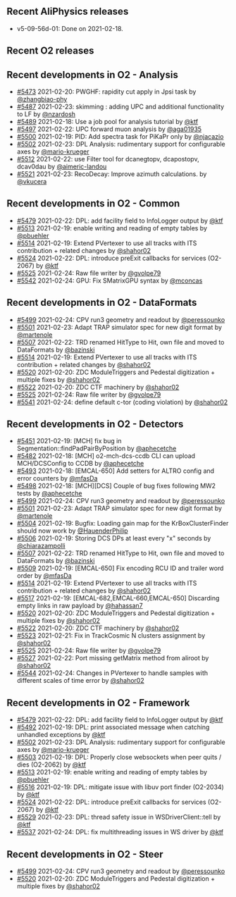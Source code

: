## Recent AliPhysics releases
- v5-09-56d-01: Done on 2021-02-18.
## Recent O2 releases
## Recent developments in O2 - Analysis
- [#5473](https://github.com/AliceO2Group/AliceO2/pull/5473) 2021-02-20: PWGHF: rapidity cut apply in Jpsi task by [@zhangbiao-phy](https://github.com/zhangbiao-phy)
- [#5487](https://github.com/AliceO2Group/AliceO2/pull/5487) 2021-02-23: skimming : adding UPC and additional functionality to LF by [@nzardosh](https://github.com/nzardosh)
- [#5489](https://github.com/AliceO2Group/AliceO2/pull/5489) 2021-02-18: Use a job pool for analysis tutorial by [@ktf](https://github.com/ktf)
- [#5497](https://github.com/AliceO2Group/AliceO2/pull/5497) 2021-02-22: UPC forward muon analysis by [@aga01935](https://github.com/aga01935)
- [#5500](https://github.com/AliceO2Group/AliceO2/pull/5500) 2021-02-19: PID: Add spectra task for PiKaPr only by [@njacazio](https://github.com/njacazio)
- [#5502](https://github.com/AliceO2Group/AliceO2/pull/5502) 2021-02-23: DPL Analysis: rudimentary support for configurable axes by [@mario-krueger](https://github.com/mario-krueger)
- [#5512](https://github.com/AliceO2Group/AliceO2/pull/5512) 2021-02-22: use Filter tool for dcanegtopv, dcapostopv, dcav0dau by [@aimeric-landou](https://github.com/aimeric-landou)
- [#5521](https://github.com/AliceO2Group/AliceO2/pull/5521) 2021-02-23: RecoDecay: Improve azimuth calculations. by [@vkucera](https://github.com/vkucera)
## Recent developments in O2 - Common
- [#5479](https://github.com/AliceO2Group/AliceO2/pull/5479) 2021-02-22: DPL: add facility field to InfoLogger output by [@ktf](https://github.com/ktf)
- [#5513](https://github.com/AliceO2Group/AliceO2/pull/5513) 2021-02-19: enable writing and reading of empty tables by [@pbuehler](https://github.com/pbuehler)
- [#5514](https://github.com/AliceO2Group/AliceO2/pull/5514) 2021-02-19: Extend PVertexer to use all tracks with ITS contribution + related changes by [@shahor02](https://github.com/shahor02)
- [#5524](https://github.com/AliceO2Group/AliceO2/pull/5524) 2021-02-22: DPL: introduce preExit callbacks for services (O2-2067) by [@ktf](https://github.com/ktf)
- [#5525](https://github.com/AliceO2Group/AliceO2/pull/5525) 2021-02-24: Raw file writer by [@gvolpe79](https://github.com/gvolpe79)
- [#5542](https://github.com/AliceO2Group/AliceO2/pull/5542) 2021-02-24: GPU: Fix SMatrixGPU syntax by [@mconcas](https://github.com/mconcas)
## Recent developments in O2 - DataFormats
- [#5499](https://github.com/AliceO2Group/AliceO2/pull/5499) 2021-02-24: CPV run3 geometry and readout by [@peressounko](https://github.com/peressounko)
- [#5501](https://github.com/AliceO2Group/AliceO2/pull/5501) 2021-02-23: Adapt TRAP simulator spec for new digit format  by [@martenole](https://github.com/martenole)
- [#5507](https://github.com/AliceO2Group/AliceO2/pull/5507) 2021-02-22: TRD renamed HitType to Hit, own file and moved to DataFormats by [@bazinski](https://github.com/bazinski)
- [#5514](https://github.com/AliceO2Group/AliceO2/pull/5514) 2021-02-19: Extend PVertexer to use all tracks with ITS contribution + related changes by [@shahor02](https://github.com/shahor02)
- [#5520](https://github.com/AliceO2Group/AliceO2/pull/5520) 2021-02-20:  ZDC ModuleTriggers and Pedestal digitization + multiple fixes  by [@shahor02](https://github.com/shahor02)
- [#5522](https://github.com/AliceO2Group/AliceO2/pull/5522) 2021-02-20: ZDC CTF machinery by [@shahor02](https://github.com/shahor02)
- [#5525](https://github.com/AliceO2Group/AliceO2/pull/5525) 2021-02-24: Raw file writer by [@gvolpe79](https://github.com/gvolpe79)
- [#5541](https://github.com/AliceO2Group/AliceO2/pull/5541) 2021-02-24: define default c-tor (coding violation) by [@shahor02](https://github.com/shahor02)
## Recent developments in O2 - Detectors
- [#5451](https://github.com/AliceO2Group/AliceO2/pull/5451) 2021-02-19: [MCH] fix bug in Segmentation::findPadPairByPosition by [@aphecetche](https://github.com/aphecetche)
- [#5482](https://github.com/AliceO2Group/AliceO2/pull/5482) 2021-02-18: [MCH] o2-mch-dcs-ccdb CLI can upload MCH/DCSConfig to CCDB by [@aphecetche](https://github.com/aphecetche)
- [#5493](https://github.com/AliceO2Group/AliceO2/pull/5493) 2021-02-18: [EMCAL-650] Add setters for ALTRO config and error counters by [@mfasDa](https://github.com/mfasDa)
- [#5498](https://github.com/AliceO2Group/AliceO2/pull/5498) 2021-02-18: [MCH][DCS] Couple of bug fixes following MW2 tests by [@aphecetche](https://github.com/aphecetche)
- [#5499](https://github.com/AliceO2Group/AliceO2/pull/5499) 2021-02-24: CPV run3 geometry and readout by [@peressounko](https://github.com/peressounko)
- [#5501](https://github.com/AliceO2Group/AliceO2/pull/5501) 2021-02-23: Adapt TRAP simulator spec for new digit format  by [@martenole](https://github.com/martenole)
- [#5504](https://github.com/AliceO2Group/AliceO2/pull/5504) 2021-02-19: Bugfix: Loading gain map for the KrBoxClusterFinder should now work by [@HauenderPhilip](https://github.com/HauenderPhilip)
- [#5506](https://github.com/AliceO2Group/AliceO2/pull/5506) 2021-02-19: Storing DCS DPs at least every "x" seconds by [@chiarazampolli](https://github.com/chiarazampolli)
- [#5507](https://github.com/AliceO2Group/AliceO2/pull/5507) 2021-02-22: TRD renamed HitType to Hit, own file and moved to DataFormats by [@bazinski](https://github.com/bazinski)
- [#5509](https://github.com/AliceO2Group/AliceO2/pull/5509) 2021-02-19: [EMCAL-650] Fix encoding RCU ID and trailer word order by [@mfasDa](https://github.com/mfasDa)
- [#5514](https://github.com/AliceO2Group/AliceO2/pull/5514) 2021-02-19: Extend PVertexer to use all tracks with ITS contribution + related changes by [@shahor02](https://github.com/shahor02)
- [#5517](https://github.com/AliceO2Group/AliceO2/pull/5517) 2021-02-19: [EMCAL-682,EMCAL-660,EMCAL-650] Discarding empty links in raw payload by [@hahassan7](https://github.com/hahassan7)
- [#5520](https://github.com/AliceO2Group/AliceO2/pull/5520) 2021-02-20:  ZDC ModuleTriggers and Pedestal digitization + multiple fixes  by [@shahor02](https://github.com/shahor02)
- [#5522](https://github.com/AliceO2Group/AliceO2/pull/5522) 2021-02-20: ZDC CTF machinery by [@shahor02](https://github.com/shahor02)
- [#5523](https://github.com/AliceO2Group/AliceO2/pull/5523) 2021-02-21: Fix in TrackCosmic N clusters assignment by [@shahor02](https://github.com/shahor02)
- [#5525](https://github.com/AliceO2Group/AliceO2/pull/5525) 2021-02-24: Raw file writer by [@gvolpe79](https://github.com/gvolpe79)
- [#5527](https://github.com/AliceO2Group/AliceO2/pull/5527) 2021-02-22: Port missing getMatrix method from aliroot by [@shahor02](https://github.com/shahor02)
- [#5544](https://github.com/AliceO2Group/AliceO2/pull/5544) 2021-02-24: Changes in PVertexer to handle samples with different scales of time error by [@shahor02](https://github.com/shahor02)
## Recent developments in O2 - Framework
- [#5479](https://github.com/AliceO2Group/AliceO2/pull/5479) 2021-02-22: DPL: add facility field to InfoLogger output by [@ktf](https://github.com/ktf)
- [#5492](https://github.com/AliceO2Group/AliceO2/pull/5492) 2021-02-19: DPL: print associated message when catching unhandled exceptions by [@ktf](https://github.com/ktf)
- [#5502](https://github.com/AliceO2Group/AliceO2/pull/5502) 2021-02-23: DPL Analysis: rudimentary support for configurable axes by [@mario-krueger](https://github.com/mario-krueger)
- [#5503](https://github.com/AliceO2Group/AliceO2/pull/5503) 2021-02-19: DPL: Properly close websockets when peer quits / dies (O2-2062) by [@ktf](https://github.com/ktf)
- [#5513](https://github.com/AliceO2Group/AliceO2/pull/5513) 2021-02-19: enable writing and reading of empty tables by [@pbuehler](https://github.com/pbuehler)
- [#5516](https://github.com/AliceO2Group/AliceO2/pull/5516) 2021-02-19: DPL: mitigate issue with libuv port finder (O2-2034) by [@ktf](https://github.com/ktf)
- [#5524](https://github.com/AliceO2Group/AliceO2/pull/5524) 2021-02-22: DPL: introduce preExit callbacks for services (O2-2067) by [@ktf](https://github.com/ktf)
- [#5529](https://github.com/AliceO2Group/AliceO2/pull/5529) 2021-02-23: DPL: thread safety issue in WSDriverClient::tell by [@ktf](https://github.com/ktf)
- [#5537](https://github.com/AliceO2Group/AliceO2/pull/5537) 2021-02-24: DPL: fix multithreading issues in WS driver by [@ktf](https://github.com/ktf)
## Recent developments in O2 - Steer
- [#5499](https://github.com/AliceO2Group/AliceO2/pull/5499) 2021-02-24: CPV run3 geometry and readout by [@peressounko](https://github.com/peressounko)
- [#5520](https://github.com/AliceO2Group/AliceO2/pull/5520) 2021-02-20:  ZDC ModuleTriggers and Pedestal digitization + multiple fixes  by [@shahor02](https://github.com/shahor02)
